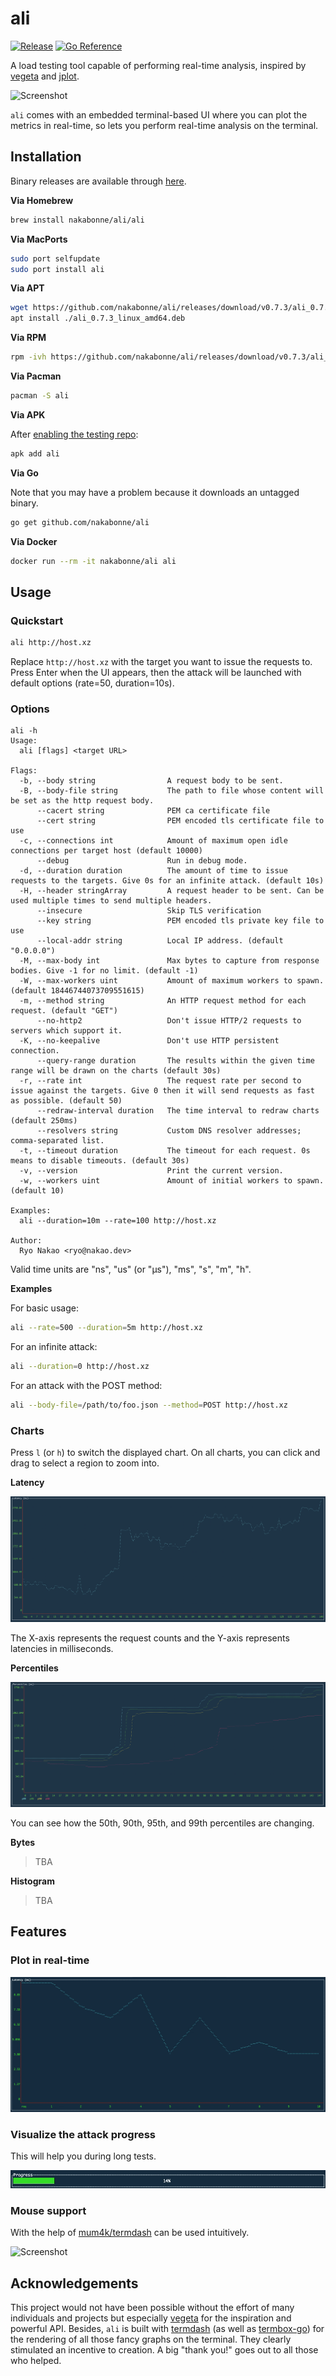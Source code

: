 # ali
[![Release](https://img.shields.io/github/release/nakabonne/ali.svg?color=orange)](https://github.com/nakabonne/ali/releases/latest)
[![Go Reference](https://pkg.go.dev/badge/github.com/nakabonne/ali.svg)](https://pkg.go.dev/github.com/nakabonne/ali)

A load testing tool capable of performing real-time analysis, inspired by [vegeta](https://github.com/tsenart/vegeta) and [jplot](https://github.com/rs/jplot).

![Screenshot](images/demo.gif)

`ali` comes with an embedded terminal-based UI where you can plot the metrics in real-time, so lets you perform real-time analysis on the terminal.

## Installation

Binary releases are available through [here](https://github.com/nakabonne/ali/releases).

**Via Homebrew**

```bash
brew install nakabonne/ali/ali
```

**Via MacPorts**

```bash
sudo port selfupdate
sudo port install ali
```

**Via APT**

```bash
wget https://github.com/nakabonne/ali/releases/download/v0.7.3/ali_0.7.3_linux_amd64.deb
apt install ./ali_0.7.3_linux_amd64.deb
```

**Via RPM**

```bash
rpm -ivh https://github.com/nakabonne/ali/releases/download/v0.7.3/ali_0.7.3_linux_amd64.rpm
```

**Via Pacman**

```bash
pacman -S ali
```

**Via APK**

After [enabling the testing repo](https://wiki.alpinelinux.org/wiki/Enable_Community_Repository):

```bash
apk add ali
```

**Via Go**

Note that you may have a problem because it downloads an untagged binary.
```bash
go get github.com/nakabonne/ali
```

**Via Docker**

```bash
docker run --rm -it nakabonne/ali ali
```

## Usage
### Quickstart

```bash
ali http://host.xz
```
Replace `http://host.xz` with the target you want to issue the requests to.
Press Enter when the UI appears, then the attack will be launched with default options (rate=50, duration=10s).

### Options

```
ali -h
Usage:
  ali [flags] <target URL>

Flags:
  -b, --body string                A request body to be sent.
  -B, --body-file string           The path to file whose content will be set as the http request body.
      --cacert string              PEM ca certificate file
      --cert string                PEM encoded tls certificate file to use
  -c, --connections int            Amount of maximum open idle connections per target host (default 10000)
      --debug                      Run in debug mode.
  -d, --duration duration          The amount of time to issue requests to the targets. Give 0s for an infinite attack. (default 10s)
  -H, --header stringArray         A request header to be sent. Can be used multiple times to send multiple headers.
      --insecure                   Skip TLS verification
      --key string                 PEM encoded tls private key file to use
      --local-addr string          Local IP address. (default "0.0.0.0")
  -M, --max-body int               Max bytes to capture from response bodies. Give -1 for no limit. (default -1)
  -W, --max-workers uint           Amount of maximum workers to spawn. (default 18446744073709551615)
  -m, --method string              An HTTP request method for each request. (default "GET")
      --no-http2                   Don't issue HTTP/2 requests to servers which support it.
  -K, --no-keepalive               Don't use HTTP persistent connection.
      --query-range duration       The results within the given time range will be drawn on the charts (default 30s)
  -r, --rate int                   The request rate per second to issue against the targets. Give 0 then it will send requests as fast as possible. (default 50)
      --redraw-interval duration   The time interval to redraw charts (default 250ms)
      --resolvers string           Custom DNS resolver addresses; comma-separated list.
  -t, --timeout duration           The timeout for each request. 0s means to disable timeouts. (default 30s)
  -v, --version                    Print the current version.
  -w, --workers uint               Amount of initial workers to spawn. (default 10)

Examples:
  ali --duration=10m --rate=100 http://host.xz

Author:
  Ryo Nakao <ryo@nakao.dev>
```

Valid time units are "ns", "us" (or "µs"), "ms", "s", "m", "h".

**Examples**

For basic usage:

```bash
ali --rate=500 --duration=5m http://host.xz
```

For an infinite attack:

```bash
ali --duration=0 http://host.xz
```

For an attack with the POST method:

```bash
ali --body-file=/path/to/foo.json --method=POST http://host.xz
```

### Charts
Press `l` (or `h`) to switch the displayed chart. On all charts, you can click and drag to select a region to zoom into.

**Latency**

![Screenshot](images/latency-chart.png)

The X-axis represents the request counts and the Y-axis represents latencies in milliseconds.

**Percentiles**

![Screenshot](images/percentiles-chart.png)

You can see how the 50th, 90th, 95th, and 99th percentiles are changing.

**Bytes**

>TBA

**Histogram**

>TBA

## Features

### Plot in real-time

![Screenshot](images/real-time.gif)

### Visualize the attack progress
This will help you during long tests.

![Screenshot](images/progress.gif)

### Mouse support
With the help of [mum4k/termdash](https://github.com/mum4k/termdash) can be used intuitively.

![Screenshot](images/mouse-support.gif)

## Acknowledgements
This project would not have been possible without the effort of many individuals and projects but especially [vegeta](https://github.com/tsenart/vegeta) for the inspiration and powerful API.
Besides, `ali` is built with [termdash](https://github.com/mum4k/termdash) (as well as [termbox-go](https://github.com/nsf/termbox-go)) for the rendering of all those fancy graphs on the terminal.
They clearly stimulated an incentive to creation. A big "thank you!" goes out to all those who helped.
